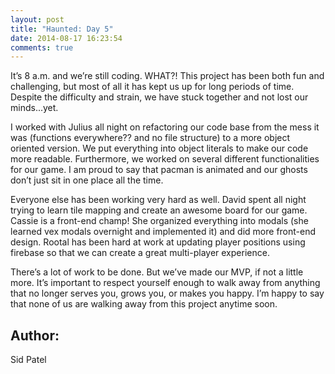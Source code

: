```yaml
---
layout: post
title: "Haunted: Day 5"
date: 2014-08-17 16:23:54
comments: true
---
```


It’s 8 a.m. and we’re still coding. WHAT?! This project has been both fun and challenging, but most of all it has kept us up for long periods of time. Despite the difficulty and strain, we have stuck together and not lost our minds...yet. 

I worked with Julius all night on refactoring our code base from the mess it was (functions everywhere?? and no file structure) to a more object oriented version. We put everything into object literals to make our code more readable. Furthermore, we worked on several different functionalities for our game. I am proud to say that pacman is animated and our ghosts don’t just sit in one place all the time.

Everyone else has been working very hard as well. David spent all night trying to learn tile mapping and create an awesome board for our game. Cassie is a front-end champ! She organized everything into modals (she learned vex modals overnight and implemented it) and did more front-end design. Rootal has been hard at work at updating player positions using firebase so that we can create a great multi-player experience. 

There’s a lot of work to be done. But we’ve made our MVP, if not a little more. It’s important to respect yourself enough to walk away from anything that no longer serves you, grows you, or makes you happy. I’m happy to say that none of us are walking away from this project anytime soon.

## Author:

Sid Patel